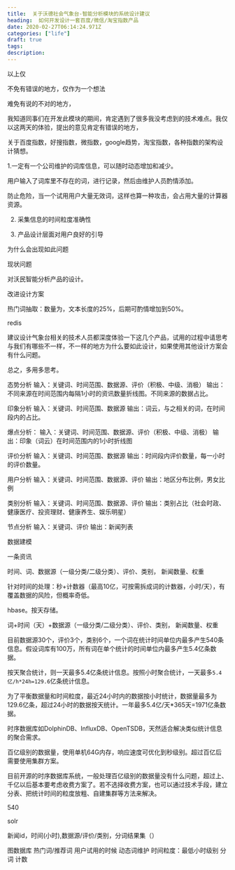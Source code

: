 ```yaml
---
title:  关于沃德社会气象台-智能分析模块的系统设计建议
heading:  如何开发设计一套百度/微信/淘宝指数产品
date: 2020-02-27T06:14:24.971Z
categories: ["life"]
draft: true
tags: 
description: 
---
```


以上仅

不免有错误的地方，仅作为一个想法

难免有说的不对的地方，

我知道同事们在开发此模块的期间，肯定遇到了很多我没考虑到的技术难点。我仅以这两天的体验，提出的意见肯定有错误的地方，


关于百度指数，好搜指数，微指数，google趋势，淘宝指数，各种指数的架构设计猜想。



1.一定有一个公司维护的词库信息，可以随时动态增加和减少。

用户输入了词库里不存在的词，进行记录，然后由维护人员酌情添加。

防止危险，当一个试用用户大量无效词，这样也算一种攻击，会占用大量的计算器资源。


2. 采集信息的时间粒度准确性


3. 产品设计层面对用户良好的引导

为什么会出现如此问题

现状问题


对沃民智能分析产品的设计。

改进设计方案


热门词抽取：数量为，文本长度的25%，后期可酌情增加到50%。

redis

建议设计气象台相关的技术人员都深度体验一下这几个产品，试用的过程中请思考与我们有哪些不一样，不一样的地方为什么要如此设计，如果使用其他设计方案会有什么问题。

总之，多用多思考。



态势分析
输入：关键词、时间范围、数据源、评价（积极、中级、消极）
输出：不同来源在时间范围内每隔1小时的资讯数量折线图。不同来源的数据占比。

印象分析
输入：关键词、时间范围、数据源
输出：词云，与之相关的词，在时间段内的占比。

爆点分析：
输入：关键词、时间范围、数据源、评价（积极、中级、消极）
输出：印象（词云）在时间范围内的1小时折线图

评价分析
输入：关键词、时间范围、数据源
输出：时间段内评价数量，每一小时的评价数量。


用户分析
输入：关键词、时间范围、数据源、评价
输出：地区分布比例，男女比例

类别分析
输入：关键词、时间范围、数据源、评价
输出：类别占比（社会时政、健康医疗、投资理财、健康养生、娱乐明星）

节点分析
输入：关键词、评价
输出：新闻列表

数据建模

一条资讯

时间、词、数据源（一级分类/二级分类）、评价、类别， 新闻数量、权重

针对时间的处理：秒+计数器（最高10亿，可按需拆成词的计数器，小时/天），有覆盖数据的风险，但概率奇低。


hbase。按天存储。

词+时间（天）+数据源（一级分类/二级分类）、评价、类别， 新闻数量、权重

目前数据源30个，评价3个，类别6个，一个词在统计时间单位内最多产生540条信息。假设词库有100万，所有词在单个统计的时间单位内最多产生5.4亿条数据。

按天聚合统计，则一天最多5.4亿条统计信息。按照小时聚合统计，一天最多`5.4亿/h*24h=129.6`亿条统计信息。

为了平衡数据量和时间粒度，最近24小时内的数据按小时统计，数据量最多为129.6亿条，超过24小时的数据按天统计。一年最多5.4亿/天*365天=1971亿条数据。

时序数据库如DolphinDB、InfluxDB、OpenTSDB，天然适合解决类似统计信息的聚合需求。

百亿级别的数据量，使用单机64G内存，响应速度可优化到秒级别。超过百亿后需要使用集群方案。

目前开源的时序数据库系统，一般处理百亿级别的数据量没有什么问题，超过上、千亿以后基本要考虑收费方案了。若不选择收费方案，也可以通过技术手段，建立分表、把统计时间的粒度放粗、自建集群等方法来解决。







540

solr

新闻id，时间(小时),数据源/评价/类别，分词结果集（）



图数据库
热门词/推荐词
用户试用的时候
动态词维护
时间粒度：最低小时级别
分词 计数

